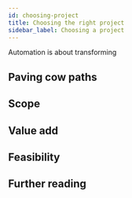 ```yaml
---
id: choosing-project
title: Choosing the right project
sidebar_label: Choosing a project
---
```


Automation is about transforming

## Paving cow paths

## Scope

## Value add

## Feasibility

## Further reading